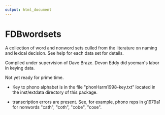 ```yaml
---
output: html_document
---
```


FDBwordsets
====

A collection of word and nonword sets culled from the literature on
naming and lexical decision. See help for each data set for details.

Compiled under supervision of Dave Braze. Devon Eddy did yoeman's
labor in keying data.

Not yet ready for prime time.

+ Key to phono alphabet is in the file "phonHarm1998-key.txt" located
  in the inst/extdata directory of this package.

+ transcription errors are present. See, for example, phono reps in
  g1979a1 for nonwords "cath", "coth", "cobe", "cose".
